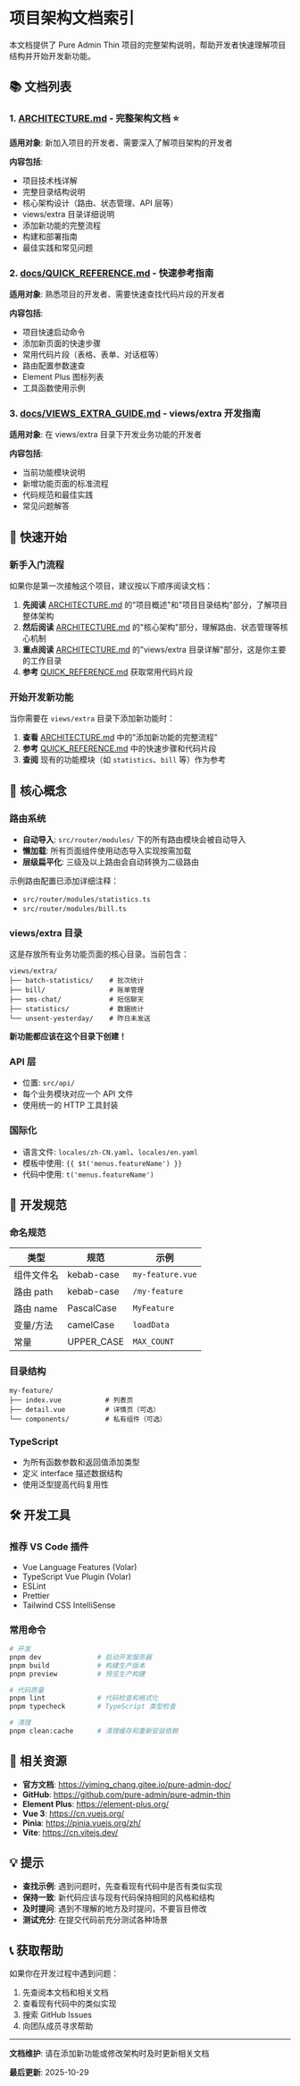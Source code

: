 # 项目架构文档索引

本文档提供了 Pure Admin Thin 项目的完整架构说明，帮助开发者快速理解项目结构并开始开发新功能。

## 📚 文档列表

### 1. [ARCHITECTURE.md](./ARCHITECTURE.md) - 完整架构文档 ⭐

**适用对象**: 新加入项目的开发者、需要深入了解项目架构的开发者

**内容包括**:
- 项目技术栈详解
- 完整目录结构说明
- 核心架构设计（路由、状态管理、API 层等）
- views/extra 目录详细说明
- 添加新功能的完整流程
- 构建和部署指南
- 最佳实践和常见问题

### 2. [docs/QUICK_REFERENCE.md](./docs/QUICK_REFERENCE.md) - 快速参考指南

**适用对象**: 熟悉项目的开发者、需要快速查找代码片段的开发者

**内容包括**:
- 项目快速启动命令
- 添加新页面的快速步骤
- 常用代码片段（表格、表单、对话框等）
- 路由配置参数速查
- Element Plus 图标列表
- 工具函数使用示例

### 3. [docs/VIEWS_EXTRA_GUIDE.md](./docs/VIEWS_EXTRA_GUIDE.md) - views/extra 开发指南

**适用对象**: 在 views/extra 目录下开发业务功能的开发者

**内容包括**:
- 当前功能模块说明
- 新增功能页面的标准流程
- 代码规范和最佳实践
- 常见问题解答

## 🚀 快速开始

### 新手入门流程

如果你是第一次接触这个项目，建议按以下顺序阅读文档：

1. **先阅读** [ARCHITECTURE.md](./ARCHITECTURE.md) 的"项目概述"和"项目目录结构"部分，了解项目整体架构
2. **然后阅读** [ARCHITECTURE.md](./ARCHITECTURE.md) 的"核心架构"部分，理解路由、状态管理等核心机制
3. **重点阅读** [ARCHITECTURE.md](./ARCHITECTURE.md) 的"views/extra 目录详解"部分，这是你主要的工作目录
4. **参考** [QUICK_REFERENCE.md](./docs/QUICK_REFERENCE.md) 获取常用代码片段

### 开始开发新功能

当你需要在 `views/extra` 目录下添加新功能时：

1. **查看** [ARCHITECTURE.md](./ARCHITECTURE.md) 中的"添加新功能的完整流程"
2. **参考** [QUICK_REFERENCE.md](./docs/QUICK_REFERENCE.md) 中的快速步骤和代码片段
3. **查阅** 现有的功能模块（如 `statistics`、`bill` 等）作为参考

## 🎯 核心概念

### 路由系统

- **自动导入**: `src/router/modules/` 下的所有路由模块会被自动导入
- **懒加载**: 所有页面组件使用动态导入实现按需加载
- **层级扁平化**: 三级及以上路由会自动转换为二级路由

示例路由配置已添加详细注释：
- `src/router/modules/statistics.ts`
- `src/router/modules/bill.ts`

### views/extra 目录

这是存放所有业务功能页面的核心目录。当前包含：

```
views/extra/
├── batch-statistics/    # 批次统计
├── bill/                # 账单管理
├── sms-chat/            # 短信聊天
├── statistics/          # 数据统计
└── unsent-yesterday/    # 昨日未发送
```

**新功能都应该在这个目录下创建！**

### API 层

- 位置: `src/api/`
- 每个业务模块对应一个 API 文件
- 使用统一的 HTTP 工具封装

### 国际化

- 语言文件: `locales/zh-CN.yaml`、`locales/en.yaml`
- 模板中使用: `{{ $t('menus.featureName') }}`
- 代码中使用: `t('menus.featureName')`

## 📝 开发规范

### 命名规范

| 类型 | 规范 | 示例 |
|------|------|------|
| 组件文件名 | kebab-case | `my-feature.vue` |
| 路由 path | kebab-case | `/my-feature` |
| 路由 name | PascalCase | `MyFeature` |
| 变量/方法 | camelCase | `loadData` |
| 常量 | UPPER_CASE | `MAX_COUNT` |

### 目录结构

```
my-feature/
├── index.vue           # 列表页
├── detail.vue          # 详情页（可选）
└── components/         # 私有组件（可选）
```

### TypeScript

- 为所有函数参数和返回值添加类型
- 定义 interface 描述数据结构
- 使用泛型提高代码复用性

## 🛠️ 开发工具

### 推荐 VS Code 插件

- Vue Language Features (Volar)
- TypeScript Vue Plugin (Volar)
- ESLint
- Prettier
- Tailwind CSS IntelliSense

### 常用命令

```bash
# 开发
pnpm dev              # 启动开发服务器
pnpm build            # 构建生产版本
pnpm preview          # 预览生产构建

# 代码质量
pnpm lint             # 代码检查和格式化
pnpm typecheck        # TypeScript 类型检查

# 清理
pnpm clean:cache      # 清理缓存和重新安装依赖
```

## 🔗 相关资源

- **官方文档**: https://yiming_chang.gitee.io/pure-admin-doc/
- **GitHub**: https://github.com/pure-admin/pure-admin-thin
- **Element Plus**: https://element-plus.org/
- **Vue 3**: https://cn.vuejs.org/
- **Pinia**: https://pinia.vuejs.org/zh/
- **Vite**: https://cn.vitejs.dev/

## 💡 提示

- **查找示例**: 遇到问题时，先查看现有代码中是否有类似实现
- **保持一致**: 新代码应该与现有代码保持相同的风格和结构
- **及时提问**: 遇到不理解的地方及时提问，不要盲目修改
- **测试充分**: 在提交代码前充分测试各种场景

## 📞 获取帮助

如果你在开发过程中遇到问题：

1. 先查阅本文档和相关文档
2. 查看现有代码中的类似实现
3. 搜索 GitHub Issues
4. 向团队成员寻求帮助

---

**文档维护**: 请在添加新功能或修改架构时及时更新相关文档

**最后更新**: 2025-10-29
